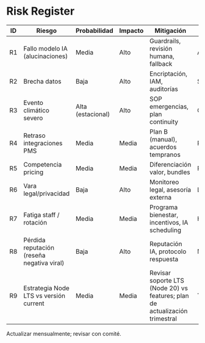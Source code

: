 # Risk Register

| ID | Riesgo | Probabilidad | Impacto | Mitigación | Responsable |
|----|--------|--------------|---------|------------|-------------|
| R1 | Fallo modelo IA (alucinaciones) | Media | Alto | Guardrails, revisión humana, fallback | AI Lead |
| R2 | Brecha datos | Baja | Alto | Encriptación, IAM, auditorías | Security Lead |
| R3 | Evento climático severo | Alta (estacional) | Alto | SOP emergencias, plan continuity | Ops Lead |
| R4 | Retraso integraciones PMS | Media | Media | Plan B (manual), acuerdos tempranos | Partnerships |
| R5 | Competencia pricing | Media | Media | Diferenciación valor, bundles | Product/Marketing |
| R6 | Vara legal/privacidad | Baja | Alto | Monitoreo legal, asesoría externa | Legal |
| R7 | Fatiga staff / rotación | Media | Media | Programa bienestar, incentivos, IA scheduling | HR/Ops |
| R8 | Pérdida reputación (reseña negativa viral) | Baja | Alto | Reputación IA, protocolo respuesta | Marketing |
| R9 | Estrategia Node LTS vs versión current | Media | Media | Revisar soporte LTS (Node 20) vs features; plan de actualización trimestral | Tech Lead |

Actualizar mensualmente; revisar con comité.
